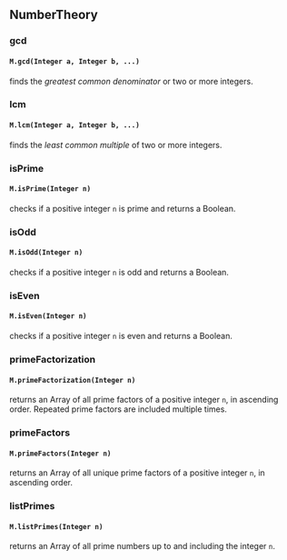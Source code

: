 ## NumberTheory


### gcd

#### `M.gcd(Integer a, Integer b, ...)`
finds the _greatest common denominator_ or two or more integers.


### lcm

#### `M.lcm(Integer a, Integer b, ...)` <span class="todo"></span>
finds the _least common multiple_ of two or more integers.


### isPrime

#### `M.isPrime(Integer n)`
checks if a positive integer `n` is prime and returns a Boolean.


### isOdd

#### `M.isOdd(Integer n)`
checks if a positive integer `n` is odd and returns a Boolean.


### isEven

#### `M.isEven(Integer n)`
checks if a positive integer `n` is even and returns a Boolean.


### primeFactorization

#### `M.primeFactorization(Integer n)`
returns an Array of all prime factors of a positive integer `n`, in ascending order. Repeated prime factors are included multiple times.


### primeFactors

#### `M.primeFactors(Integer n)`
returns an Array of all unique prime factors of a positive integer `n`, in ascending order.


### listPrimes

#### `M.listPrimes(Integer n)`
returns an Array of all prime numbers up to and including the integer `n`.
